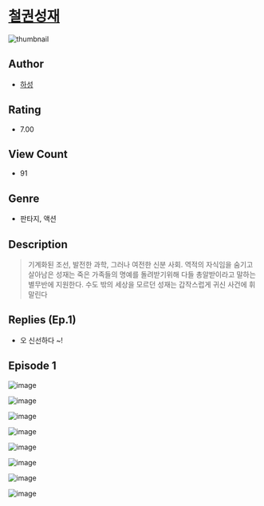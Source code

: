 # [철권성재](https://comic.naver.com/challenge/list?titleId=810604)
![thumbnail](https://image-comic.pstatic.net/user_contents_data/challenge_comic/2023/05/24/upload_4051044375419118435_480x623.jpeg)

## Author
- [하성](https://comic.naver.com/artistTitle?id=366985)

## Rating
- 7.00

## View Count
- 91

## Genre
- 판타지, 액션

## Description
> 기계화된 조선, 발전한 과학, 그러나 여전한 신분 사회. 역적의 자식임을 숨기고 살아남은 성재는 죽은 가족들의 명예를 돌려받기위해 다들 총알받이라고 말하는 별무반에 지원한다. 수도 밖의 세상을 모르던 성재는 갑작스럽게 귀신 사건에 휘말린다

## Replies (Ep.1)
- 오 신선하다 ~!

## Episode 1
![image](https://image-comic.pstatic.net/user_contents_data/challenge_comic/2023/05/24/366985/upload_7234014874294236262.jpeg)

![image](https://image-comic.pstatic.net/user_contents_data/challenge_comic/2023/05/24/366985/upload_3760616963796449125.jpeg)

![image](https://image-comic.pstatic.net/user_contents_data/challenge_comic/2023/05/24/366985/upload_7017795908447842869.jpeg)

![image](https://image-comic.pstatic.net/user_contents_data/challenge_comic/2023/05/24/366985/upload_3703478634459717938.jpeg)

![image](https://image-comic.pstatic.net/user_contents_data/challenge_comic/2023/05/24/366985/upload_7005411012894863461.jpeg)

![image](https://image-comic.pstatic.net/user_contents_data/challenge_comic/2023/05/24/366985/upload_7221579401240012130.jpeg)

![image](https://image-comic.pstatic.net/user_contents_data/challenge_comic/2023/05/24/366985/upload_7233121172516518242.jpeg)

![image](https://image-comic.pstatic.net/user_contents_data/challenge_comic/2023/05/24/366985/upload_7363725351947876710.jpeg)

